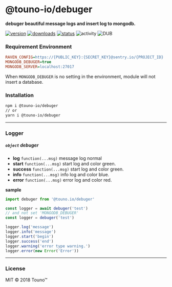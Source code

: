 # @touno-io/debuger

**debuger beautiful message logs and insert log to mongodb.**

[![version](https://img.shields.io/npm/v/@touno-io/debuger.svg?style=flat-square)](https://www.npmjs.org/package/@touno-io/debuger)
[![downloads](https://img.shields.io/npm/dt/@touno-io/debuger.svg?style=flat-square)](https://www.npmjs.org/package/@touno-io/debuger)
[![status](https://img.shields.io/travis/touno-io/node-debuger/master.svg?style=flat-square)](https://travis-ci.org/touno-io/node-debuger)
![activity](https://img.shields.io/github/commit-activity/y/touno-io/node-debuger.svg?style=flat-square)
![DUB](https://img.shields.io/dub/l/vibe-d.svg?style=flat-square)

### Requirement Environment
```ini
RAVEN_CONFIG=https://{PUBLIC_KEY}:{SECRET_KEY}@sentry.io/{PROJECT_ID}
MONGODB_DEBUGER=true
MONGODB_SERVER=localhost:27017
```

When `MONGODB_DEBUGER` is no setting in the environment, module will not insert a database.

### Installation
```bash
npm i @touno-io/debuger
// or
yarn i @touno-io/debuger
```

----------
### Logger
##### `object` debuger
  - **log** `function(...msg)` message log normal
  - **start** `function(...msg)` start log and color green.
  - **success** `function(...msg)` start log and color green.
  - **info** `function(...msg)` info log and color blue.
  - **error** `function(...msg)` error log and color red.

**sample**
```javascript
import debuger from '@touno.io/debuger'

const logger = await debuger('test')
// and not set 'MONGODB_DEBUGER' 
const logger = debuger('test')

logger.log('message')
logger.info('message')
logger.start('begin')
logger.success('end')
logger.warning('error type warning.')
logger.error(new Error('Error'))

```

----------
### License
MIT © 2018 Touno™

